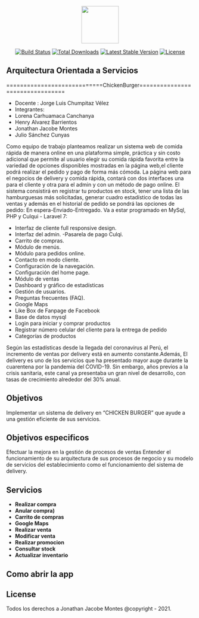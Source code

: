 <p align="center"><img src="https://media-exp3.licdn.com/dms/image/C4D0BAQHvIDcauEzzOw/company-logo_200_200/0/1519896243610?e=2159024400&v=beta&t=92YGieFxcwRpzrJ3-0vQ_gXXaWoUHBQo-ixW8gVMjMA" width="100" height="100"></p>

<p align="center">
<a href="https://travis-ci.org/laravel/framework"><img src="https://travis-ci.org/laravel/framework.svg" alt="Build Status"></a>
<a href="https://packagist.org/packages/laravel/framework"><img src="https://poser.pugx.org/laravel/framework/d/total.svg" alt="Total Downloads"></a>
<a href="https://packagist.org/packages/laravel/framework"><img src="https://poser.pugx.org/laravel/framework/v/stable.svg" alt="Latest Stable Version"></a>
<a href="https://packagist.org/packages/laravel/framework"><img src="https://poser.pugx.org/laravel/framework/license.svg" alt="License"></a>
</p>

## Arquitectura Orientada a Servicios
============================ChickenBurger================================
- Docente : Jorge Luis Chumpitaz Vélez
- Integrantes: 
- Lorena Carhuamaca Canchanya
- Henry Alvarez Barrientos
- Jonathan Jacobe Montes
- Julio Sánchez Cunyas


Como equipo de trabajo planteamos realizar un sistema web de comida rápida de manera online en una plataforma simple, práctica y sin costo adicional que permite al usuario elegir su comida rápida favorita entre la variedad de opciones disponibles mostradas en la página web,el cliente podrá realizar el pedido y pago de forma más cómoda.
La página web para el negocios de delivery y comida rápida, contará con dos interfaces una para el cliente y otra para el admin y con un método de pago online.
El sistema consistirá en registrar tu productos en stock, tener una lista de las hamburguesas más solicitadas, generar cuadro estadístico de todas las ventas y además en el historial de pedido se pondrá las opciones de pedido: En espera-Enviado-Entregado.
Va a estar programado en MySql, PHP y Culqui - Laravel 7:

- Interfaz de cliente full responsive design.
- Interfaz del admin.
-Pasarela de pago Culqi.
- Carrito de compras.
- Módulo de menús.
- Módulo para pedidos online.
- Contacto en modo cliente.
- Configuración de la navegación.
- Configuración del home page.
- Módulo de ventas
- Dashboard y gráfico de estadísticas
- Gestión de usuarios.
- Preguntas frecuentes (FAQ).
- Google Maps
- Like Box de Fanpage de Facebook
- Base de datos mysql
- Login para iniciar y comprar productos
- Registrar número celular del cliente para la entrega de pedido
- Categorías de productos

Según las estadísticas desde la llegada del coronavirus al Perú, el incremento de ventas por delivery está en aumento constante.Además, El delivery es uno de los servicios que ha presentado mayor auge durante la cuarentena por la pandemia del COVID-19. Sin embargo, años previos a la crisis sanitaria, este canal ya presentaba un gran nivel de desarrollo, con tasas de crecimiento alrededor del 30% anual.

## Objetivos

Implementar un sistema de delivery en “CHICKEN BURGER” que ayude  a una gestión eficiente de sus servicios.

## Objetivos especificos

Efectuar la mejora en la gestión de procesos de ventas 
Entender el funcionamiento de su arquitectura de sus procesos de negocio y su modelo de servicios del establecimiento como el funcionamiento del sistema de delivery.

## Servicios

- **Realizar compra**
- **Anular compra)**
- **Carrito de compras**
- **Google Maps**
- **Realizar venta**
- **Modificar venta**
- **Realizar promocion**
- **Consultar stock**
- **Actualizar inventario**
## Como abrir la app

## License

Todos los derechos a Jonathan Jacobe Montes @copyright - 2021.
